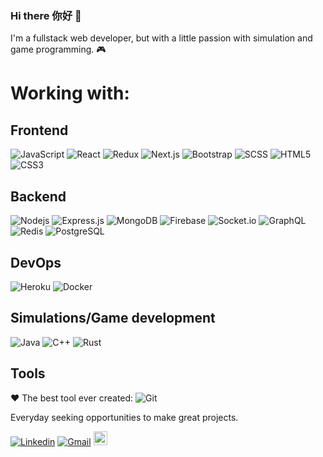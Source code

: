 ### Hi there 你好 👋

I'm a fullstack web developer, but with a little passion with simulation and game programming. 🎮

# Working with:
## Frontend
![JavaScript](https://img.shields.io/badge/-JavaScript-222222?style=flat-square&logo=javascript)
![React](https://img.shields.io/badge/-React-222222?style=flat-square&logo=react)
![Redux](https://img.shields.io/badge/-Redux-222222?style=flat-square&logo=Redux)
![Next.js](https://img.shields.io/badge/-Next-222222?style=flat-square&logo=Next.js)
![Bootstrap](https://img.shields.io/badge/-Bootstrap-222222?style=flat-square&logo=bootstrap)
![SCSS](https://img.shields.io/badge/-SCSS-222222?style=flat-square&logo=SASS)
![HTML5](https://img.shields.io/badge/-HTML5-222222?style=flat-square&logo=html5&logoColor=white)
![CSS3](https://img.shields.io/badge/-CSS3-222222?style=flat-square&logo=css3)

## Backend
![Nodejs](https://img.shields.io/badge/-Nodejs-222222?style=flat-square&logo=Node.js)
![Express.js](https://img.shields.io/badge/-Express-222222?style=flat-square&logo=expressjs)
![MongoDB](https://img.shields.io/badge/-MongoDB-222222?style=flat-square&logo=mongodb)
![Firebase](https://img.shields.io/badge/-Firebase-222222?style=flat-square&logo=Firebase)
![Socket.io](https://img.shields.io/badge/-Socket-222222?style=flat-square&logo=socket.io)
![GraphQL](https://img.shields.io/badge/-GraphQL-222222?style=flat-square&logo=graphql&logoColor=ffffff)
![Redis](https://img.shields.io/badge/-Redis-222222?style=flat-square&logo=redis&logoColor=ffffff)
![PostgreSQL](https://img.shields.io/badge/-PostgreSQL-222222?style=flat-square&logo=postgresql)

## DevOps
![Heroku](https://img.shields.io/badge/-Heroku-222222?style=flat-square&logo=heroku)
![Docker](https://img.shields.io/badge/-Docker-222222?style=flat-square&logo=docker)

## Simulations/Game development
![Java](http://img.shields.io/badge/-Java-222222?style=flat-square&logo=java&logoColor=ffffff)
![C++](https://img.shields.io/badge/-C-222222?style=flat-square&logo=c)
![Rust](https://img.shields.io/badge/-Rust-222222?style=flat-square&logo=rust)

## Tools
♥ The best tool ever created: ![Git](https://img.shields.io/badge/-Git-black?style=flat-square&logo=git)

Everyday seeking opportunities to make great projects.

[![Linkedin](https://img.shields.io/badge/Juan_Carlos-blue?style=flat&logo=Linkedin&logoColor=white)](https://www.linkedin.com/in/juan-carlos-so)
[![Gmail](https://img.shields.io/badge/-Gmail-c14438?style=flat&logo=Gmail&logoColor=white)](mailto:juanksoliveira@gmail.com)
[<img src="https://img.shields.io/github/followers/juanxjk?label=follow&style=social" height="22" title="Follow me" />](https://github.com/juanxjk) 
